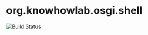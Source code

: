 # org.knowhowlab.osgi.shell

[![Build Status](https://travis-ci.org/dpishchukhin/org.knowhowlab.osgi.shell.svg?branch=master)](https://travis-ci.org/dpishchukhin/org.knowhowlab.osgi.shell)
